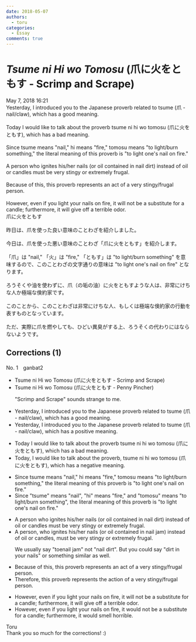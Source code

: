 ```yaml
---
date: 2018-05-07
authors:
  - toru
categories:
  - Essay
comments: true
---
```


# <strong><em>Tsume ni Hi wo Tomosu</strong></em> (爪に火をともす - Scrimp and Scrape)
<div class="date">May 7, 2018 16:21</div>
<div id="post"><div id="body_show_ori">
Yesterday, I introduced you to the Japanese proverb related to tsume (爪 - nail/claw), which has a good meaning. <br/><br/>Today I would like to talk about the proverb tsume ni hi wo tomosu (爪に火をともす), which has a bad meaning.<br/><br/>Since tsume means "nail," hi means "fire," tomosu means "to light/burn something," the literal meaning of this proverb is "to light one's nail on fire."<br/><br/>A person who ignites his/her nails (or oil contained in nail dirt) instead of oil or candles must be very stingy or extremely frugal.<br/><br/>Because of this, this proverb represents an act of a very stingy/frugal person.<br/><br/>However, even if you light your nails on fire, it will not be a substitute for a candle; furthermore, it will give off a terrible odor.
</div></div>

<!-- more -->

<div id="post_ja"><div id="body_show_mo">
爪に火をともす<br/><br/>昨日は、爪を使った良い意味のことわざを紹介しました。<br/><br/>今日は、爪を使った悪い意味のことわざ「爪に火をともす」を紹介します。<br/><br/>「爪」は "nail," 「火」は "fire," 「ともす」は "to light/burn something" を意味するので、このことわざの文字通りの意味は "to light one's nail on fire" となります。<br/><br/>ろうそくや油を使わずに、爪（の垢の油）に火をともすような人は、非常にけちな人か極端な倹約家です。<br/><br/>このことから、このことわざは非常にけちな人、もしくは極端な倹約家の行動を表すものとなっています。<br/><br/>ただ、実際に爪を燃やしても、ひどい異臭がする上、ろうそくの代わりにはならないようです。
</div></div>

## Corrections (1)
<div id="block"><div class="first_name"> No. 1　<span class="just_name">ganbat2</span></div><div id="block2">
<ul class="correction_field">
<li class="incorrect">Tsume ni Hi wo Tomosu (爪に火をともす - Scrimp and Scrape)</li>
<li class="corrected correct">
Tsume ni Hi wo Tomosu (爪に火をともす - <span class="f_blue">Penny Pincher</span>)
<p class="correction_comment">"Scrimp and Scrape" sounds strange to me.</p>
</li>
</ul>
<ul class="correction_field">
<li class="incorrect">Yesterday, I introduced you to the Japanese proverb related to tsume (爪 - nail/claw), which has a good meaning.</li>
<li class="corrected correct">
Yesterday, I introduced you to the Japanese proverb related to tsume (爪 - nail/claw), which has a <span class="f_blue">positive </span>meaning.
</li>
</ul>
<ul class="correction_field">
<li class="incorrect">Today I would like to talk about the proverb tsume ni hi wo tomosu (爪に火をともす), which has a bad meaning.</li>
<li class="corrected correct">
Today<span class="f_blue">, </span>I would like to talk about the proverb<span class="f_blue">,</span> tsume ni hi wo tomosu (爪に火をともす), which has a <span class="f_blue">negative</span> meaning.
</li>
</ul>
<ul class="correction_field">
<li class="incorrect">Since tsume means "nail," hi means "fire," tomosu means "to light/burn something," the literal meaning of this proverb is "to light one's nail on fire."</li>
<li class="corrected correct">
Since <span class="f_blue">"</span>tsume<span class="f_blue">"</span> means "nail"<span class="f_blue">,</span> <span class="f_blue">"</span>hi<span class="f_blue">"</span> means "fire," <span class="f_blue">and</span> <span class="f_blue">"</span>tomosu<span class="f_blue">"</span> means "to light/burn something"<span class="f_blue">,</span> the literal meaning of this proverb is "to light one's nail on fire."
</li>
</ul>
<ul class="correction_field">
<li class="incorrect">A person who ignites his/her nails (or oil contained in nail dirt) instead of oil or candles must be very stingy or extremely frugal.</li>
<li class="corrected correct">
A person<span class="f_blue">,</span> who ignites his/her nails (or oil contained in nail <span class="f_blue">jam</span>) instead of oil or candles<span class="f_blue">,</span> must be very stingy or extremely frugal.
<p class="correction_comment">We usually say "toenail jam" not "nail dirt". But you could say "dirt in your nails" or something similar as well.</p>
</li>
</ul>
<ul class="correction_field">
<li class="incorrect">Because of this, this proverb represents an act of a very stingy/frugal person.</li>
<li class="corrected correct">
Therefore, this proverb represents the action of a very stingy/frugal person.
</li>
</ul>
<ul class="correction_field">
<li class="incorrect">However, even if you light your nails on fire, it will not be a substitute for a candle; furthermore, it will give off a terrible odor.</li>
<li class="corrected correct">
However, even if you light your nails on fire, it would not be a substitute for a candle; furthermore, it would smell horrible.
</li>
</ul>
</div><div class="name"><span class="just_name">Toru</span><br>
Thank you so much for the corrections! :)
</div>
</div>
